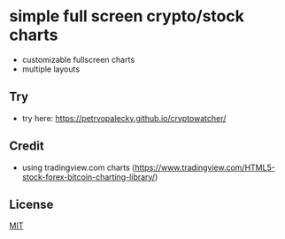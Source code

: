# simple full screen crypto/stock charts

- customizable fullscreen charts
- multiple layouts

## Try

- try here: https://petrvopalecky.github.io/cryptowatcher/

## Credit
- using tradingview.com charts
(https://www.tradingview.com/HTML5-stock-forex-bitcoin-charting-library/)

## License
[MIT](https://choosealicense.com/licenses/mit/)